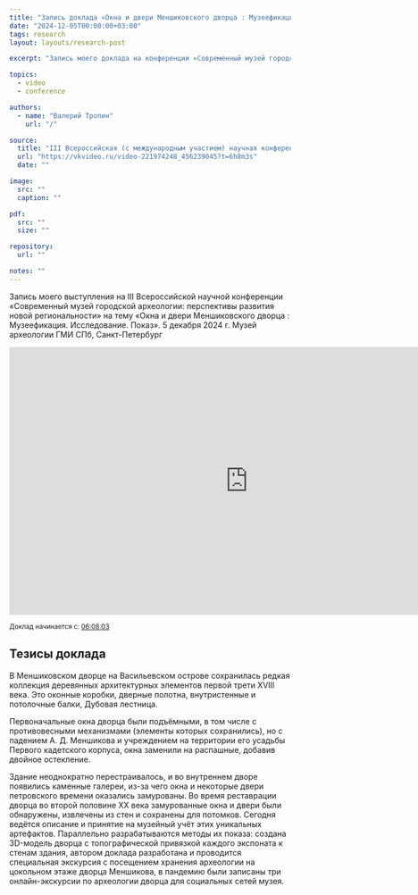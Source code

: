 ```yaml
---
title: "Запись доклада «Окна и двери Меншиковского дворца : Музеефикация. Исследование. Показ» на конференции «Современный музей городской археологии» — 2024"
date: "2024-12-05T00:00:00+03:00"
tags: research
layout: layouts/research-post

excerpt: "Запись моего доклада на конференции «Современный музей городской археологии: перспективы развития новой региональности» 5 декабря 2024 г. в Музее археологии ГМИ СПб, Санкт-Петербург"

topics:
  - video
  - conference

authors:
  - name: "Валерий Тропин"
    url: "/"

source:
  title: "III Всероссийская (с международным участием) научная конференция «Современный музей городской археологии: перспективы развития новой региональности». 5—6 декабря 2024 г. Конференц-зал Музея археологии ГМИ СПб в Петропавловской крепости"
  url: "https://vkvideo.ru/video-221974248_456239045?t=6h8m3s"
  date: ""

image:
  src: ""
  caption: ""

pdf:
  src: ""
  size: ""

repository:
  url: ""

notes: ""
---
```


Запись моего выступления на III Всероссийской научной конференции «Современный музей городской археологии: перспективы развития новой региональности» на тему «Окна и двери Меншиковского дворца : Музеефикация. Исследование. Показ». 5 декабря 2024 г. Музей археологии ГМИ СПб, Санкт-Петербург

<div class="video-frame">
<iframe src="https://vkvideo.ru/video_ext.php?oid=-221974248&id=456239045&hd=2" width="853" height="480" allow="autoplay; encrypted-media; fullscreen; picture-in-picture; screen-wake-lock;" frameborder="0" allowfullscreen></iframe>
</div>

<small>Доклад начинается с: <a href="https://vkvideo.ru/video-221974248_456239045?t=6h8m3s">06:08:03</a></small>

## Тезисы доклада

В Меншиковском дворце на Васильевском острове сохранилась редкая коллекция деревянных архитектурных элементов первой трети XVIII века. Это оконные коробки, дверные полотна, внутристенные и потолочные балки, Дубовая лестница.

Первоначальные окна дворца были подъёмными, в том числе с противовесными механизмами (элементы которых сохранились), но с падением А. Д. Меншикова и учреждением на территории его усадьбы Первого кадетского корпуса, окна заменили на распашные, добавив двойное остекление.

Здание неоднократно перестраивалось, и во внутреннем дворе появились каменные галереи, из-за чего окна и некоторые двери петровского времени оказались замурованы. Во время реставрации дворца во второй половине XX века замурованные окна и двери были обнаружены, извлечены из стен и сохранены для потомков.
Сегодня ведётся описание и принятие на музейный учёт этих уникальных артефактов. Параллельно разрабатываются методы их показа: создана 3D-модель дворца с топографической привязкой каждого экспоната к стенам здания, автором доклада разработана и проводится специальная экскурсия с посещением хранения археологии на цокольном этаже дворца Меншикова, в пандемию были записаны три онлайн-экскурсии по археологии дворца для социальных сетей музея.
